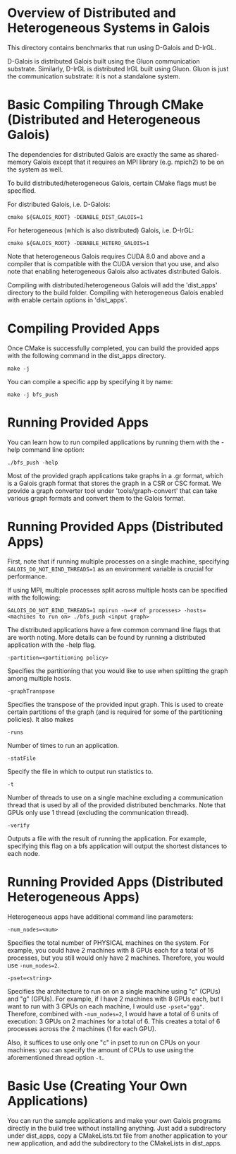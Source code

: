 Overview of Distributed and Heterogeneous Systems in Galois
================================================================================

This directory contains benchmarks that run using D-Galois and D-IrGL.

D-Galois is distributed Galois built using the Gluon communication substrate.
Similarly, D-IrGL is distributed IrGL built using Gluon. 
Gluon is just the communication substrate: it is not a standalone system.

Basic Compiling Through CMake (Distributed and Heterogeneous Galois)
================================================================================

The dependencies for distributed Galois are exactly the same as shared-memory
Galois except that it requires an MPI library (e.g. mpich2) to be on the 
system as well.

To build distributed/heterogeneous Galois, certain CMake flags must be 
specified.

For distributed Galois, i.e. D-Galois:

`cmake ${GALOIS_ROOT} -DENABLE_DIST_GALOIS=1`

For heterogeneous (which is also distributed) Galois, i.e. D-IrGL:

`cmake ${GALOIS_ROOT} -DENABLE_HETERO_GALOIS=1`

Note that heterogeneous Galois requires CUDA 8.0 and above and a compiler
that is compatible with the CUDA version that you use, and also note that
enabling heterogeneous Galois also activates distributed Galois.

Compiling with distributed/heterogeneous Galois will add the 'dist_apps' 
directory to the build folder. Compiling with heterogeneous Galois enabled with 
enable certain options in 'dist_apps'.

Compiling Provided Apps
================================================================================

Once CMake is successfully completed, you can build the provided apps with the 
following command in the dist_apps directory.

`make -j`

You can compile a specific app by specifying it by name:

`make -j bfs_push`

Running Provided Apps
================================================================================

You can learn how to run compiled applications by running them with the -help
command line option:

`./bfs_push -help`

Most of the provided graph applications take graphs in a .gr format, which
is a Galois graph format that stores the graph in a CSR or CSC format. We 
provide a graph converter tool under 'tools/graph-convert' that can take
various graph formats and convert them to the Galois format.

Running Provided Apps (Distributed Apps)
================================================================================

First, note that if running multiple processes on a single machine, specifying
`GALOIS_DO_NOT_BIND_THREADS=1` as an environment variable is crucial for 
performance.

If using MPI, multiple processes split across multiple hosts can be specified
with the following:

`GALOIS_DO_NOT_BIND_THREADS=1 mpirun -n=<# of processes> -hosts=<machines to run on> ./bfs_push <input graph>`

The distributed applications have a few common command line flags that are
worth noting. More details can be found by running a distributed application
with the -help flag.

`-partition=<partitioning policy>`

Specifies the partitioning that you would like to use when splitting the graph
among multiple hosts.

`-graphTranspose`

Specifies the transpose of the provided input graph. This is used to 
create certain partitions of the graph (and is required for some of the 
partitioning policies). It also makes 

`-runs`

Number of times to run an application.

`-statFile`

Specify the file in which to output run statistics to.

`-t`

Number of threads to use on a single machine excluding a communication thread
that is used by all of the provided distributed benchmarks. Note that 
GPUs only use 1 thread (excluding the communication thread).

`-verify`

Outputs a file with the result of running the application. For example, 
specifying this flag on a bfs application will output the shortest distances
to each node.

Running Provided Apps (Distributed Heterogeneous Apps)
================================================================================

Heterogeneous apps have additional command line parameters:

`-num_nodes=<num>`

Specifies the total number of PHYSICAL machines on the system. For example,
you could have 2 machines with 8 GPUs each for a total of 16 processes,
but you still would only have 2 machines. Therefore, you would use 
`-num_nodes=2`.

`-pset=<string>`

Specifies the architecture to run on on a single machine using "c" (CPUs) and 
"g" (GPUs). For example, if I have 2 machines with 8 GPUs each, 
but I want to run with 3 GPUs on each machine, I would use `-pset="ggg"`. 
Therefore, combined with `-num_nodes=2`, I would have a total of 6 units of 
execution: 3 GPUs on 2 machines for a total of 6. This creates a total of
6 processes across the 2 machines (1 for each GPU).

Also, it suffices to use only one "c" in pset to run on CPUs on your machines: 
you can specify the amount of CPUs to use using the aforementioned thread 
option `-t`.

Basic Use (Creating Your Own Applications)
================================================================================

You can run the sample applications and make your own Galois programs directly
in the build tree without installing anything. Just add a subdirectory under
dist_apps, copy a CMakeLists.txt file from another application to your new
application, and add the subdirectory to the CMakeLists in dist_apps.
